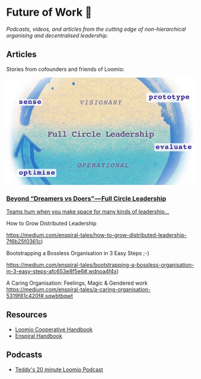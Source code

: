 # Future of Work 🚀

*Podcasts, videos, and articles from the cutting edge of non-hierarchical organising and decentralised leadership.*

## Articles

Stories from cofounders and friends of Loomio:

<a href="https://medium.com/enspiral-tales/beyond-dreamers-vs-doers-full-circle-leadership-869557da1248#.4h7ilp3w4)">
  <div class="media-tile" id="full-circle-leadership">
    <img src="img/full-circle-leadership.jpeg">
    <h3>Beyond “Dreamers vs Doers” — Full Circle Leadership</h3>
    <p>Teams hum when you make space for many kinds of leadership...</p>
  </div>
</a>

How to Grow Distributed Leadership

https://medium.com/enspiral-tales/how-to-grow-distributed-leadership-7f6b25f0361c)

Bootstrapping a Bossless Organisation in 3 Easy Steps ;-)

https://medium.com/enspiral-tales/bootstrapping-a-bossless-organisation-in-3-easy-steps-afc653e8f5e6#.wdnoa4f4x)

A Caring Organisation: Feelings, Magic & Gendered work
https://medium.com/enspiral-tales/a-caring-organisation-5319f81c420f#.sqwbtbqwt

## Resources

* [Loomio Cooperative Handbook](http://loomio.coop)
* [Enspiral Handbook](http://handbook.enspiral.com)

## Podcasts

* [Teddy's 20 minute Loomio Podcast](https://humanmethodslab.org/2016/01/19/what-loomio-does-human-encounters-on-the-network/)